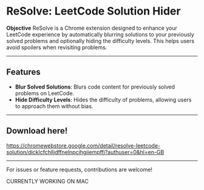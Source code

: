 # ReSolve: LeetCode Solution Hider

**Objective**
ReSolve is a Chrome extension designed to enhance your LeetCode experience by automatically blurring solutions to your previously solved problems and optionally hiding the difficulty levels. This helps users avoid spoilers when revisiting problems.

---

## Features
- **Blur Solved Solutions**: Blurs code content for previously solved problems on LeetCode.  
- **Hide Difficulty Levels**: Hides the difficulty of problems, allowing users to approach them without bias.  

---

## Download here!
https://chromewebstore.google.com/detail/resolve-leetcode-solution/dicklcfchlljdffnelnpcihgjiempffj?authuser=0&hl=en-GB

---

For issues or feature requests, contributions are welcome!

CURRENTLY WORKING ON MAC
